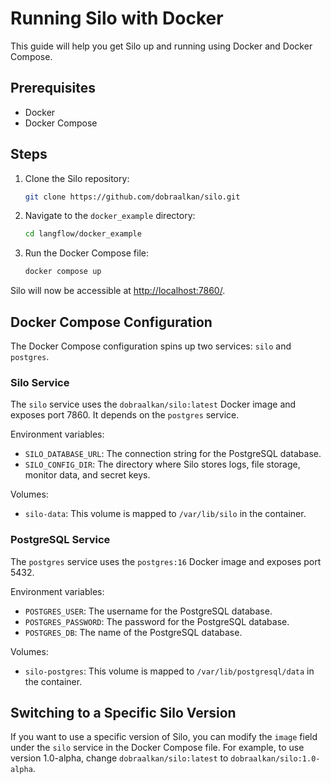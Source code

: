 # Running Silo with Docker

This guide will help you get Silo up and running using Docker and Docker Compose.

## Prerequisites

- Docker
- Docker Compose

## Steps

1. Clone the Silo repository:

   ```sh
   git clone https://github.com/dobraalkan/silo.git
   ```

2. Navigate to the `docker_example` directory:

   ```sh
   cd langflow/docker_example
   ```

3. Run the Docker Compose file:

   ```sh
   docker compose up
   ```

Silo will now be accessible at [http://localhost:7860/](http://localhost:7860/).

## Docker Compose Configuration

The Docker Compose configuration spins up two services: `silo` and `postgres`.

### Silo Service

The `silo` service uses the `dobraalkan/silo:latest` Docker image and exposes port 7860. It depends on the `postgres` service.

Environment variables:

- `SILO_DATABASE_URL`: The connection string for the PostgreSQL database.
- `SILO_CONFIG_DIR`: The directory where Silo stores logs, file storage, monitor data, and secret keys.

Volumes:

- `silo-data`: This volume is mapped to `/var/lib/silo` in the container.

### PostgreSQL Service

The `postgres` service uses the `postgres:16` Docker image and exposes port 5432.

Environment variables:

- `POSTGRES_USER`: The username for the PostgreSQL database.
- `POSTGRES_PASSWORD`: The password for the PostgreSQL database.
- `POSTGRES_DB`: The name of the PostgreSQL database.

Volumes:

- `silo-postgres`: This volume is mapped to `/var/lib/postgresql/data` in the container.

## Switching to a Specific Silo Version

If you want to use a specific version of Silo, you can modify the `image` field under the `silo` service in the Docker Compose file. For example, to use version 1.0-alpha, change `dobraalkan/silo:latest` to `dobraalkan/silo:1.0-alpha`.
